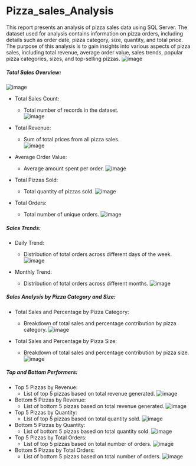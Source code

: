 # Pizza_sales_Analysis
This report presents an analysis of pizza sales data using SQL Server. The dataset used for analysis contains information on pizza orders, including details such as order date, pizza category, size, quantity, and total price. The purpose of this analysis is to gain insights into various aspects of pizza sales, including total revenue, average order value, sales trends, popular pizza categories, sizes, and top-selling pizzas.
![image](https://github.com/Lokasunder-s/Pizza_sales_Analysis/assets/154940528/2509c21c-0bee-41fb-b6fb-5db1e8be1085)  

##### Total Sales Overview:
![image](https://github.com/Lokasunder-s/Pizza_sales_Analysis/assets/154940528/5dfd90dc-7786-47be-b7e4-9bb5e9f90711)  
- Total Sales Count:  
    - Total number of records in the dataset.  
      ![image](https://github.com/Lokasunder-s/Pizza_sales_Analysis/assets/154940528/fa6248e7-519f-423a-a600-17cbd9ac2ff4)  

- Total Revenue:  
    - Sum of total prices from all pizza sales.  
      ![image](https://github.com/Lokasunder-s/Pizza_sales_Analysis/assets/154940528/7ab5157d-2828-4706-b3c3-64cb672b6046)

- Average Order Value:
    - Average amount spent per order.
      ![image](https://github.com/Lokasunder-s/Pizza_sales_Analysis/assets/154940528/b9b91264-b103-4b09-b9aa-6974aedb6238)

- Total Pizzas Sold:  
    - Total quantity of pizzas sold.
      ![image](https://github.com/Lokasunder-s/Pizza_sales_Analysis/assets/154940528/5a3b7c9a-aa88-4a59-a045-df434735968b)

- Total Orders:  
    - Total number of unique orders.
      ![image](https://github.com/Lokasunder-s/Pizza_sales_Analysis/assets/154940528/c7df5240-7653-4ded-a8c8-e90353afc428)

##### Sales Trends:
- Daily Trend:  
    - Distribution of total orders across different days of the week.
      ![image](https://github.com/Lokasunder-s/Pizza_sales_Analysis/assets/154940528/a97f46eb-1de5-4149-80af-c223299c3278)

- Monthly Trend:  
    - Distribution of total orders across different months.
      ![image](https://github.com/Lokasunder-s/Pizza_sales_Analysis/assets/154940528/b38fb19f-9399-448b-9672-2ca75ec27aa5)

##### Sales Analysis by Pizza Category and Size:
- Total Sales and Percentage by Pizza Category:  
    - Breakdown of total sales and percentage contribution by pizza category.
      ![image](https://github.com/Lokasunder-s/Pizza_sales_Analysis/assets/154940528/153d2258-7502-44e1-90c6-e886ed3c293e)

- Total Sales and Percentage by Pizza Size:  
    - Breakdown of total sales and percentage contribution by pizza size.
      ![image](https://github.com/Lokasunder-s/Pizza_sales_Analysis/assets/154940528/d1115612-b7c6-4fb8-859a-a4af48229f7f)

##### Top and Bottom Performers:  
- Top 5 Pizzas by Revenue:  
    - List of top 5 pizzas based on total revenue generated.
      ![image](https://github.com/Lokasunder-s/Pizza_sales_Analysis/assets/154940528/3ea00bfa-4649-4c58-8eda-fa2bb14997c7)
- Bottom 5 Pizzas by Revenue:  
    - List of bottom 5 pizzas based on total revenue generated.
      ![image](https://github.com/Lokasunder-s/Pizza_sales_Analysis/assets/154940528/fb78a7a3-e78f-4e38-8969-c5e8d7de17dc)  
- Top 5 Pizzas by Quantity:  
    - List of top 5 pizzas based on total quantity sold.
      ![image](https://github.com/Lokasunder-s/Pizza_sales_Analysis/assets/154940528/b9d5700e-7f70-41a4-b156-0492124536a0)
- Bottom 5 Pizzas by Quantity:
    - List of bottom 5 pizzas based on total quantity sold.
      ![image](https://github.com/Lokasunder-s/Pizza_sales_Analysis/assets/154940528/8bdf7d56-8825-4e41-a9f5-2db921956a50)
- Top 5 Pizzas by Total Orders:
    - List of top 5 pizzas based on total number of orders.
      ![image](https://github.com/Lokasunder-s/Pizza_sales_Analysis/assets/154940528/8703c76c-be80-438d-bd8a-08f418c51c72)
- Bottom 5 Pizzas by Total Orders:
    - List of bottom 5 pizzas based on total number of orders.
      ![image](https://github.com/Lokasunder-s/Pizza_sales_Analysis/assets/154940528/e863ad1e-7ceb-4d7c-8b85-2db33c66cc23)  













